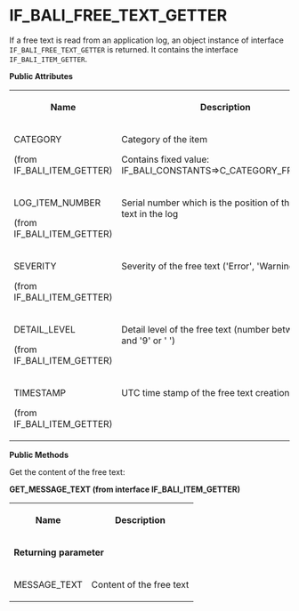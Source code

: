 <!-- loio6921b788f7e64e599fb0871623def46d -->

# IF\_BALI\_FREE\_TEXT\_GETTER

If a free text is read from an application log, an object instance of interface `IF_BALI_FREE_TEXT_GETTER` is returned. It contains the interface `IF_BALI_ITEM_GETTER`.

**Public Attributes**


<table>
<tr>
<th valign="top">

Name



</th>
<th valign="top">

Description



</th>
</tr>
<tr>
<td valign="top">

CATEGORY

\(from IF\_BALI\_ITEM\_GETTER\)



</td>
<td valign="top">

Category of the item

Contains fixed value: IF\_BALI\_CONSTANTS=\>C\_CATEGORY\_FREE\_TEXT



</td>
</tr>
<tr>
<td valign="top">

LOG\_ITEM\_NUMBER

\(from IF\_BALI\_ITEM\_GETTER\)



</td>
<td valign="top">

Serial number which is the position of the free text in the log



</td>
</tr>
<tr>
<td valign="top">

SEVERITY

\(from IF\_BALI\_ITEM\_GETTER\)



</td>
<td valign="top">

Severity of the free text \('Error', 'Warning', etc\)



</td>
</tr>
<tr>
<td valign="top">

DETAIL\_LEVEL

\(from IF\_BALI\_ITEM\_GETTER\)



</td>
<td valign="top">

Detail level of the free text \(number between '1' and '9' or ' '\)



</td>
</tr>
<tr>
<td valign="top">

TIMESTAMP

\(from IF\_BALI\_ITEM\_GETTER\)



</td>
<td valign="top">

UTC time stamp of the free text creation



</td>
</tr>
</table>

**Public Methods**



Get the content of the free text:

**GET\_MESSAGE\_TEXT \(from interface IF\_BALI\_ITEM\_GETTER\)**


<table>
<tr>
<th valign="top">

Name



</th>
<th valign="top">

Description



</th>
</tr>
<tr>
<td valign="top" colspan="2">

**Returning parameter**



</td>
</tr>
<tr>
<td valign="top">

MESSAGE\_TEXT



</td>
<td valign="top">

Content of the free text



</td>
</tr>
</table>

